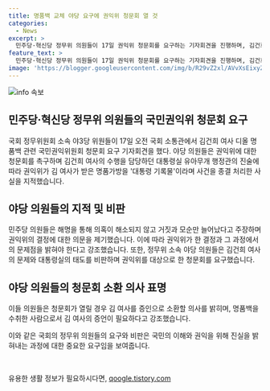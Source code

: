 ```yaml
---
title: 명품백 교체 야당 요구에 권익위 청문회 열 것
categories:
  - News
excerpt: >
  민주당·혁신당 정무위 의원들이 17일 권익위 청문회를 요구하는 기자회견을 진행하며, 김건희 여사의 디올 명품백 수수 의혹에 대한 해명을 촉구했습니다. 국민권익위의 결정에 대해 의문을 제기하고, 권익위의 결정 과정과 문제점을 밝히며 권익위를 대상으로 한 청문회가 반드시 필요하다고 주장했습니다. 또한, 권익위가 피신고자인 김건희 여사와 윤석열 대통령을 상대로 단 한 번의 조사도 하지 않았다는 점을 비판하며, 청문회가 열릴 경우 김 여사를 증인으로 소환할 의사를 밝혔습니다.
feature_text: >
  민주당·혁신당 정무위 의원들이 17일 권익위 청문회를 요구하는 기자회견을 진행하며, 김건희 여사의 디올 명품백 수수 의혹에 대한 해명을 촉구했습니다. 국민권익위의 결정에 대해 의문을 제기하고, 권익위의 결정 과정과 문제점을 밝히며 권익위를 대상으로 한 청문회가 반드시 필요하다고 주장했습니다. 또한, 권익위가 피신고자인 김건희 여사와 윤석열 대통령을 상대로 단 한 번의 조사도 하지 않았다는 점을 비판하며, 청문회가 열릴 경우 김 여사를 증인으로 소환할 의사를 밝혔습니다.
image: 'https://blogger.googleusercontent.com/img/b/R29vZ2xl/AVvXsEixyZcFfHzMRdzZMjFBmAUKJYCLCGyLL1o632UiGVXcaFdKo_bkvkuCioo0uUKlGfBVcT3P84aROyZIXSBEx3Aw5nCQ3pTgDom1WDC4m8eifvWiAmWEEVb4x6G_l8C0QH225ldMjyaFvpxGEBGNO37VmDTDMHGhJPq73UglMfDca1-0aw/s1600/blogspot.png'
---
```


<p><img src="https://blogger.googleusercontent.com/img/b/R29vZ2xl/AVvXsEixyZcFfHzMRdzZMjFBmAUKJYCLCGyLL1o632UiGVXcaFdKo_bkvkuCioo0uUKlGfBVcT3P84aROyZIXSBEx3Aw5nCQ3pTgDom1WDC4m8eifvWiAmWEEVb4x6G_l8C0QH225ldMjyaFvpxGEBGNO37VmDTDMHGhJPq73UglMfDca1-0aw/s1600/blogspot.png" alt="info 속보" /></p>

<h2 data-ke-size="size26">민주당·혁신당 정무위 의원들의 국민권익위 청문회 요구</h2>

<p>국회 정무위원회 소속 야3당 위원들이 17일 오전 국회 소통관에서 김건희 여사 디올 명품백 관련 국민권익위원회 청문회 요구 기자회견을 했다. 야당 의원들은 권익위에 대한 청문회를 촉구하며 김건희 여사의 수행을 담당하던 대통령실 유아무개 행정관의 진술에 따라 권익위가 김 여사가 받은 명품가방을 '대통령 기록물'이라며 사건을 종결 처리한 사실을 지적했습니다.</p>

<h2 data-ke-size="size26">야당 의원들의 지적 및 비판</h2>

<p>민주당 의원들은 해명을 통해 의혹이 해소되지 않고 거짓과 모순만 늘어났다고 주장하며 권익위의 결정에 대한 의문을 제기했습니다. 이에 따라 권익위가 한 결정과 그 과정에서의 문제점을 밝혀야 한다고 강조했습니다. 또한, 정무위 소속 야당 의원들은 김건희 여사의 문제와 대통령실의 태도를 비판하며 권익위를 대상으로 한 청문회를 요구했습니다.</p>

<h2 data-ke-size="size26">야당 의원들의 청문회 소환 의사 표명</h2>

<p>이들 의원들은 청문회가 열릴 경우 김 여사를 증인으로 소환할 의사를 밝히며, 명품백을 수취한 사람으로서 김 여사의 증언이 필요하다고 강조했습니다. </p>

<p>이와 같은 국회의 정무위 의원들의 요구와 비판은 국민의 이해와 권익을 위해 진실을 밝혀내는 과정에 대한 중요한 요구임을 보여줍니다.</p>

<p data-ke-size="size16">&nbsp;</p>
유용한 생활 정보가 필요하시다면, <a href="https://qoogle.tistory.com" rel="dofollow">qoogle.tistory.com</a>


